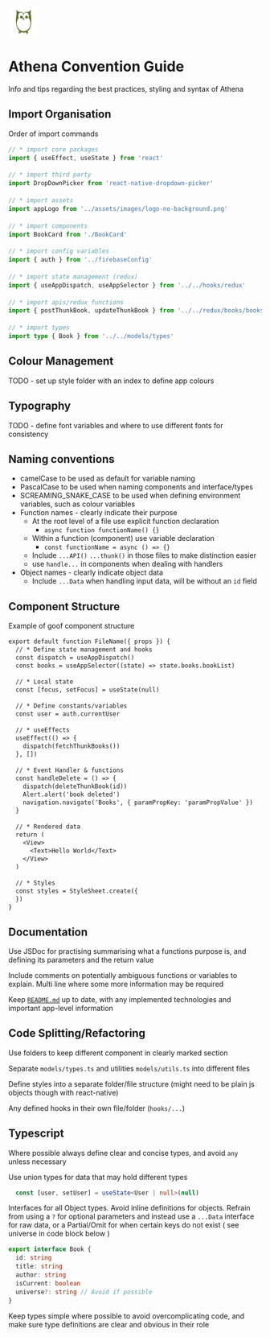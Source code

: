 <img src="./assets/images/athena-favicon-color.png" width=60 height=60> 

# Athena Convention Guide 

Info and tips regarding the best practices, styling and syntax of Athena

## Import Organisation
Order of import commands

```ts
// * import core packages
import { useEffect, useState } from 'react'

// * import third party
import DropDownPicker from 'react-native-dropdown-picker'

// * import assets
import appLogo from '../assets/images/logo-no-background.png'

// * import components
import BookCard from './BookCard'

// * import config variables
import { auth } from '../firebaseConfig'

// * import state management (redux)
import { useAppDispatch, useAppSelector } from '../../hooks/redux'

// * import apis/redux functions
import { postThunkBook, updateThunkBook } from '../../redux/books/booksSlice'

// * import types
import type { Book } from '../../models/types'
```

## Colour Management
TODO - set up style folder with an index to define app colours

## Typography
TODO - define font variables and where to use different fonts for consistency

## Naming conventions
- camelCase to be used as default for variable naming
- PascalCase to be used when naming components and interface/types
- SCREAMING_SNAKE_CASE to be used when defining environment variables, such as colour variables 
- Function names - clearly indicate their purpose
  - At the root level of a file use explicit function declaration
    - `async function functionName() {}`
  - Within a function (component) use variable declaration
    - `const functionName = async () => {}`
  - Include `...API()` `...thunk()` in those files to make distinction easier
  - use `handle...` in components when dealing with handlers
- Object names - clearly indicate object data
  - Include `...Data` when handling input data, will be without an `id` field

## Component Structure

Example of goof component structure

```tsx
export default function FileName({ props }) {
  // * Define state management and hooks
  const dispatch = useAppDispatch()
  const books = useAppSelector((state) => state.books.bookList)

  // * Local state
  const [focus, setFocus] = useState(null)

  // * Define constants/variables
  const user = auth.currentUser

  // * useEffects
  useEffect(() => {
    dispatch(fetchThunkBooks())
  }, [])

  // * Event Handler & functions
  const handleDelete = () => {
    dispatch(deleteThunkBook(id))
    Alert.alert('book deleted')
    navigation.navigate('Books', { paramPropKey: 'paramPropValue' })
  }

  // * Rendered data
  return (
    <View>
      <Text>Hello World</Text>
    </View>
  )

  // * Styles
  const styles = StyleSheet.create({
  })
}
```

## Documentation
Use JSDoc for practising summarising what a functions purpose is, and defining its parameters and the return value

Include comments on potentially ambiguous functions or variables to explain. Multi line where some more information may be required

Keep [`README.md`](./README.md) up to date, with any implemented technologies and important app-level information

## Code Splitting/Refactoring

Use folders to keep different component in clearly marked section

Separate `models/types.ts` and utilities `models/utils.ts` into different files

Define styles into a separate folder/file structure (might need to be plain js objects though with react-native)

Any defined hooks in their own file/folder (`hooks/...`)

## Typescript

Where possible always define clear and concise types, and avoid `any` unless necessary

Use union types for data that may hold different types

```ts
  const [user, setUser] = useState<User | null>(null)
```

Interfaces for all Object types. Avoid inline definitions for objects. Refrain from using a `?` for optional parameters and instead use a `...Data` interface for raw data, or a Partial/Omit for when certain keys do not exist ( see universe in code block below )

```ts
export interface Book {
  id: string
  title: string
  author: string
  isCurrent: boolean
  universe?: string // Avoid if possible
}
```

Keep types simple where possible to avoid overcomplicating code, and make sure type definitions are clear and obvious in their role